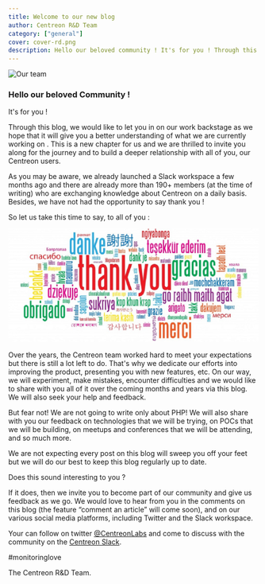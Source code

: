 ```yaml
---
title: Welcome to our new blog
author: Centreon R&D Team
category: ["general"]
cover: cover-rd.png
description: Hello our beloved community ! It's for you ! Through this blog, we would like to let you in on our work backstage...
---
```


![Our team](rd-team.png)

### Hello our beloved Community !

It's for you ! 

Through this blog, we would like to let you in on our work backstage as we hope that it will give you a better understanding of what we are currently working on . This is a new chapter for us and we are thrilled to invite you along for the journey and to build a deeper relationship with all of you, our Centreon users.

As you may be aware, we already launched a Slack workspace a few months ago and there are already more than 190+ members (at the time of writing) who are exchanging knowledge about Centreon on a daily basis. Besides, we have not had the opportunity to say thank you !

So let us take this time to say, to all of you :

![Thank you](Thank-You.jpg)

Over the years, the Centreon team worked hard to meet your expectations but there is still a lot left to do. That's why we  dedicate our efforts into  improving the product, presenting you with new features, etc. On our way, we will experiment, make mistakes, encounter difficulties and we would like to share with you all of it over the coming months and years via this blog. We will also seek your help and feedback.

But fear not!  We are not going to write only about PHP! We will also share with you our feedback on technologies that we will be trying, on POCs that we will be building, on meetups  and conferences that we will be attending, and so much more.

We are not expecting every post on this blog will sweep you off your feet but we will do our best to keep this blog regularly up to date.

Does this sound interesting to you ?

If it does, then we invite you to become part of our community and give us feedback as we go. We would love to hear from you in the comments on this blog (the feature “comment an article” will come soon), and on our various social media platforms, including Twitter and the Slack workspace.

Your can follow on twitter [@CentreonLabs](https://twitter.com/CentreonLabs) and come to discuss with the community on the [Centreon Slack](/register-slack).

\#monitoringlove

The Centreon R&D Team.
